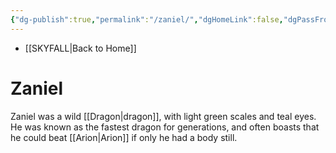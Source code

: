 ```yaml
---
{"dg-publish":true,"permalink":"/zaniel/","dgHomeLink":false,"dgPassFrontmatter":false}
---
```


- [[SKYFALL|Back to Home]]

# Zaniel
Zaniel was a wild [[Dragon|dragon]], with light green scales and teal eyes. He was known as the fastest dragon for generations, and often boasts that he could beat [[Arion|Arion]] if only he had a body still. 
